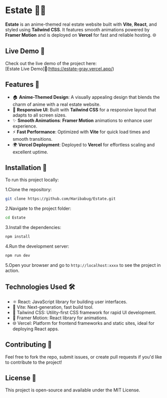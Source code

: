 # Estate 🏡✨

**Estate** is an anime-themed real estate website built with **Vite**, **React**, and styled using **Tailwind CSS**. It features smooth animations powered by **Framer Motion** and is deployed on **Vercel** for fast and reliable hosting. 🌐


## Live Demo 🎥
Check out the live demo of the project here:  
[Estate Live Demo]🔗(https://estate-gray.vercel.app/)


## Features 🌟
- 🏠 **Anime-Themed Design**: A visually appealing design that blends the charm of anime with a real estate website.
- 📱 **Responsive UI**: Built with **Tailwind CSS** for a responsive layout that adapts to all screen sizes.
- ✨ **Smooth Animations**: **Framer Motion** animations to enhance user experience.
- ⚡ **Fast Performance**: Optimized with **Vite** for quick load times and smooth transitions.
- 🌍 **Vercel Deployment**: Deployed to **Vercel** for effortless scaling and excellent uptime.
 

## Installation 🚀

To run this project locally:

1.Clone the repository:
```bash
git clone https://github.com/Haribabug/Estate.git
 ```
2.Navigate to the project folder:
  ```bash
  cd Estate 
  ```
3.Install the dependencies:
   ```bash
  npm install

   ```
4.Run the development server:
   ```bash
  npm run dev

   ```
5.Open your browser and go to ``` http://localhost:xxxx ``` to see the project in action.



## Technologies Used 🛠️
- ⚛️ React: JavaScript library for building user interfaces.
- 🚀 Vite: Next-generation, fast build tool.
- 🌈 Tailwind CSS: Utility-first CSS framework for rapid UI development.
- 💨 Framer Motion: React library for animations.
- 🌐 Vercel: Platform for frontend frameworks and static sites, ideal for deploying React apps.
  

## Contributing 🤝
Feel free to fork the repo, submit issues, or create pull requests if you'd like to contribute to the project!


## License 📄
This project is open-source and available under the MIT License.

